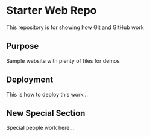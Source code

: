 # Starter Web Repo

This repository is for showing how Git and GitHub work

## Purpose

Sample website with plenty of files for demos

## Deployment

This is how to deploy this work...

## New Special Section

Special people work here...